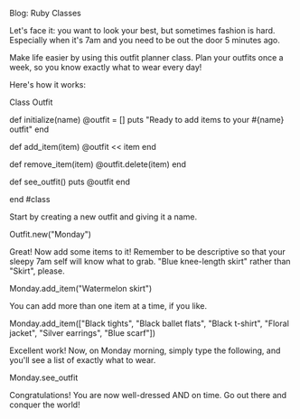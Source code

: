 Blog: Ruby Classes

Let's face it: you want to look your best, but sometimes fashion is hard. Especially when it's 7am and you need to be out the door 5 minutes ago.

Make life easier by using this outfit planner class. Plan your outfits once a week, so you know exactly what to wear every day!

Here's how it works:

Class Outfit

  def initialize(name)
    @outfit = []
    puts "Ready to add items to your #{name} outfit"
  end

  def add_item(item)
    @outfit << item
  end

  def remove_item(item)
    @outfit.delete(item)
  end

  def see_outfit()
    puts @outfit
  end

end #class

Start by creating a new outfit and giving it a name.

Outfit.new("Monday")

Great! Now add some items to it! Remember to be descriptive so that your sleepy 7am self will know what to grab. "Blue knee-length skirt" rather than "Skirt", please.

Monday.add_item("Watermelon skirt")

You can add more than one item at a time, if you like.

Monday.add_item(["Black tights", "Black ballet flats", "Black t-shirt", "Floral jacket", "Silver earrings", "Blue scarf"])

Excellent work! Now, on Monday morning, simply type the following, and you'll see a list of exactly what to wear.

Monday.see_outfit

Congratulations! You are now well-dressed AND on time. Go out there and conquer the world!